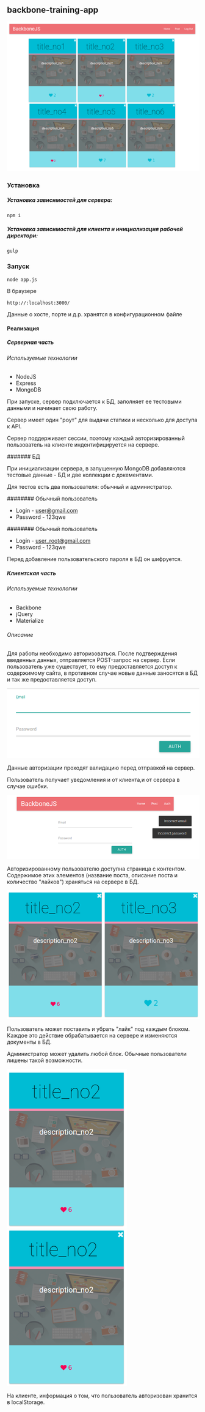 ## backbone-training-app

![Alt text](/docs/main.png)


### Установка

##### Установка зависимостей для сервера:
```
npm i
```

##### Установка зависимостей для клиента и инициализация рабочей директори:
```
gulp
```

### Запуск

```
node app.js
```

В браузере 

```
http://:localhost:3000/
```

Данные о хосте, порте и д.р. хранятся в конфигурационном файле

#### Реализация

##### Серверная часть

###### Используемые технологии

* NodeJS
* Express
* MongoDB

При запуске, сервер подключается к БД, заполняет ее тестовыми данными и начинает свою работу.

Сервер имеет один "роут" для выдачи статики и несколько для доступа к API.

Сервер поддерживает сессии, поэтому каждый авторизированный пользователь на клиенте индентифицируется на сервере.


####### БД

При инициализации сервера, в запущенную MongoDB добавляются тестовые данные - БД и две коллекции с докементами.

Для тестов есть два пользователя: обычный и администратор.

######## Обычный пользователь

* Login - user@gmail.com
* Password - 123qwe

######## Обычный пользователь

* Login - user_root@gmail.com
* Password - 123qwe

Перед добавление пользовательского пароля в БД он шифруется.


##### Клиентская часть

###### Используемые технологии

* Backbone
* jQuery
* Materialize

###### Описание

Для работы необходимо авторизоваться. После подтверждения введенных данных, отправляется POST-запрос на сервер. Если пользователь уже существует, то ему предоставляется доступ к содержимому сайта, в противном случае новые данные заносятся в БД и так же предоставляется доступ.

![Alt text](/docs/auth.png)

Данные авторизации проходят валидацию перед отправкой на сервер.

Пользователь получает уведомления и от клиента,и от сервера в случае ошибки.

![Alt text](/docs/error.png)

Авторизированному пользователю доступна страница с контентом. Содержимое этих элементов (название поста, описание поста и количество "лайков") храняться на сервере в БД.

![Alt text](/docs/posts.png)

Пользователь может поставить и убрать "лайк" под каждым блоком. Каждое это действие обрабатывается на сервере и изменяются документы в БД.

Администратор может удалить любой блок. Обычные пользователи лишены такой возможности.

![Alt text](/docs/post.png) ![Alt text](/docs/post-root.png)

На клиенте, информация о том, что пользователь авторизован хранится в localStorage.